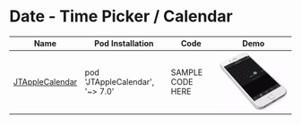 Date - Time Picker / Calendar
======================
Name | Pod Installation | Code | Demo
--- | --- | --- | ---
[JTAppleCalendar](https://github.com/patchthecode/JTAppleCalendar?utm_source=mybridge&utm_medium=blog&utm_campaign=read_more) | pod 'JTAppleCalendar', '~> 7.0' | SAMPLE CODE HERE |  <img src="/Controls/readme_assets/JTAppleCalendar-image-1.gif" width="100%">
